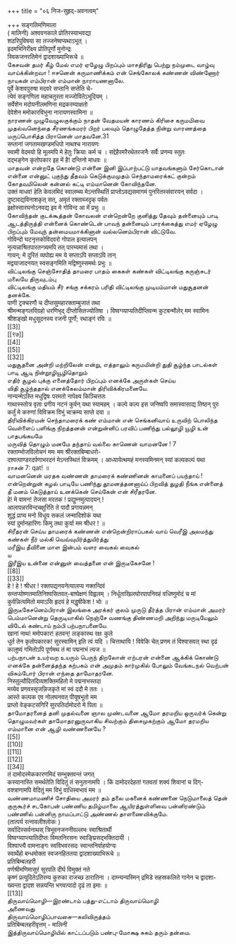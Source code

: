 +++
title = "०६ निज-सुहृद्-अवनत्वम्"

+++
सङ्गतिमणिमाला   
( मालिनी) अश्ववनकाले प्रोतिरस्याभवद्या   
शठरिपुविषया सा तज्जनेष्वप्यथाऽभूत् ।   
इदमभिनिरीक्ष्य प्रोतिपूर्णो मुनोन्द्रः   
स्विकजनरतिमेनं द्वादशाख्याभिरूचे ॥   
கேசவன் தமர் கீழ் மேல் எமர் ஏழேழு பிறப்பும் மாசதிரிது பெற்று நம்முடை வாழ்வு வாய்க்கின்றவா ! ஈசனென் கருமாணிக்கம் என் செங்கோலக் கண்ணன் விண்ணோர் நாயகன் எம்பிரான் எம்மான் நாராயணனாலே.   
पूर्वे केशवपुरुषा मदवरे सप्तानि सप्तेति चे-   
त्येवं सङ्गणिता महाचतुरता मज्जोवितेऽभूदियम् ।   
सर्वेशेन मदोयनीलमणिना मद्रकरम्याक्षतो   
देवेशेन ममोकारविभुना नारायणस्वामिना ॥   
நாரணன் முழுவேழுலகுக்கும் நாதன் வேதமயன் காரணம் கிரிசை கருமமிவை முதல்வனெந்தை சீரணங்கமரர் பிறர் பலவும் தொழுதேத்த நின்று வாரணத்தை மருப்பொசித்த பிரானென் மாதவனே.31   
सप्तानां जगतामखण्डमधिपो नाथश्च नारायणः   
स्वामी वेदमयो हि मूलमपि मे हेतुः क्रियाः कर्म च । सद्देहैरमरैरथेतरजनैः सर्वैः प्रणम्य स्तुतः   
दद्भङ्गेन कृतोपकार इह में है! दन्तिनो माधवः ॥   
மாதவன் என்றதே கொண்டு என்னை இனி இப்பாற்பட்டு யாதவங்களும் சேர்கொடான் என்னை என்னுட் புகுந்து தீதவம் கெடுக்குமமுதம் செந்தாமரைக்கட் குன்றம் கோதவமிலென் கன்னல் கட்டி எம்மானென் கோவிந்தனே.   
उक्तं माधव! हेति केवलमिदं स्वालम्ब्य मेऽन्तस्थितिं प्राप्तोऽवद्यसमागमं पुनरितस्संवारयन् सर्वदा । दुष्टावद्यविनाशकृत् सत्, अमृतं रक्ताब्जदृक् पर्वतः   
इक्षोस्सारघनोऽनवद्य इव मे गोविन्द आ में प्रभुः ॥   
கோவிந்தன் குடக்கூத்தன் கோவலன் என்றென்றே குனித்து தேவும் தன்னையும் பாடி ஆடத்திருத்தி என்னைக் கொண்டென் பாவந் தன்னையும் பாரக்கைத்து எமர் ஏழேழு பிறப்பும் மேவுந் தன்மையமாக்கினான் வல்லனெம்பிரான் விட்டுவே.   
गोविन्दो घटनृत्तकोविदवरो गोपाल इत्यालपन्   
नृत्यन्नाश्रितपारतन्त्र्यमपि तत् पारम्यमासं तथा ।   
गायन्; मे दुरितं व्यपोह्य मम ये सप्ताऽपि सप्ताऽपि तान्   
मद्वयाजादनयत् स्वसङ्गमिति मद्विष्णुस्समर्थः प्रभुः ॥   
விட்டிலங்கு செஞ்சோதித் தாமரை பாதம் கைகள் கண்கள் விட்டிலங்கு கருஞ்சுடர் மலையே திருவுடம்பு   
விட்டிலங்கு மதியம் சீர் சங்கு சக்கரம் பரிதி விட்டிலங்கு முடியம்மான் மதுசூதனன் தனக்கே.   
पाणी ट्रक्चरणौ च दीप्तसुमहारक्ताम्बुजातं तथा   
श्रीमन्मङ्गलविग्रहो धरणिभृद् दीप्तोसितज्योतिषा । विष्वग्व्याप्यतिदीप्तिवन्म कुटबन्मौलेर् मम स्वामिनः   
श्रीशङ्खो मधुसूदनस्य रजनी पूर्णो; रथाङ्गं रविः ॥   
[[3]]  
[[९७]]  
[[4]]  
[[5]]  
[[32]]  
மதுசூதனை அன்றி மற்றிலேன் என்று, எத்தாலும் கருமமின்றி துதி சூழ்ந்த பாடல்கள் பாடி ஆடி நின்றூழியூழிதொறும்   
எதிர் சூழல் புக்கு எனைத்தோர் பிறப்பும் எனக்கே அருள்கள் செய்ய   
விதி சூழ்ந்ததால் எனக்கேலம்மான் திரிவிக்கிரமனையே.   
नान्यन्मेऽस्ति मधुद्विषः परमतो नापेक्ष्य किञ्चित्ततः   
गाथास्स्तोत्र वृताः प्रगीय नटनं कुर्वन् यथा स्यामहम् । कल्पे कल्प इस जनिष्वपि समास्वासाद्य तिष्ठन् पुरः   
कर्तुं मे करुणां विविक्रम विभुं चाक्रम्य साप्ते दया ॥   
திரிவிக்கிரமன் செந்தாமரைக் கண் எம்மான் என் செங்கனிவாய் உருவிற் பொலிந்த வெள்ளைப் பளிங்கு நிறத்தனன் என்றுன்னிப் பரவிப் பணிந்து பல்லூழி யூழி உன் பாதபங்கயமே   
மருவித் தொழும் மனமே தந்தாய் வல்லை காணென் வாமனனே ! 7   
रक्ताम्भोजविलोचनं ममः मम श्रीरक्तबिम्बाधरो-   
दश्वत्पाण्डरदर्पणाभरदनं मेऽन्तस्थितं विक्रमम् । आध्यायेत्थमहं मनस्यमिनमन् स्यां कल्पकल्पं यथा   
ராசன் 7: qat! ॥   
வாமனனென் மரதக வண்ணன் தாமரைக் கண்ணினன் காமனைப் பயந்தாய் ! என்றென்றுன் கழல் பாடியே பணிந்து தூமனத்தனனாய்ப் பிறவித் துழதி நீங்க என்னைத்   
தீ மனம் கெடுத்தாய் உனக்கென் செய்கேன் என் சிரீதரனே.   
हे! मे वामन! तेजसा मरतक ! प्रद्युम्नमुत्पादयन् !   
आलापन्नरविन्दचक्षुरिति ते पादौ प्रगायन्नमन्   
शुद्धं प्राप्य मनो विधूय सकलं जन्मादिशोकं यथा   
स्यां दुर्मानहारिणः किमु तथा कुर्या मम श्रीधर ! ॥   
சிரீதரன் செய்ய தாமரைக் கண்ணன் என்றென்றிராப்பகல் வாய் வெரீஇ அலமந்து கண்கள் நீர் மல்கி வெவ்வுயிர்த்துயிர்த்து   
மரீஇய தீவினை மாள இன்பம் வளர வைகல் வைகல்   
ய   
இரீஇய உன்னை என்னுள் வைத்தனை என் இருடீகேசனே !   
[[8]]  
[[33]]  
हे ! हे ! श्रीधर ! रक्तपद्यनयनेत्यालप्य नक्तन्दिवं   
सन्तप्योष्णतमातिनिश्वसितवत्-बाष्पेक्षणं विह्वलम् । निर्धूताखिलघोरपापनिवहं वधिष्णुमोदं च मां   
कुर्वन्नित्यमितो ममाऽसि हृदयं हे मद्धृषीकेश ! भोः ॥   
இருடீகேசனெம்பிரான் இலங்கை அரக்கர் குலம் முருடு தீர்த்த பிரான் எம்மான் அமரர் பெம்மானென்று தெருடியாகில் நெஞ்சே வணங்கு திண்ணமறி அறிந்து மருடியேலும் விடேல் கண்டாய் நம்பி பற்பநாபனையே.   
खानां नाथ! ममोपकार! हतवन्! लङ्कास्थ रक्षः कुले   
धूर्त तेन कृतोपकारक! सुरस्वामिन् इति त्वं यदि । चित्ताथायि ! विवेकि चेत् प्रणम तं विश्वासवत् स्था दृढं   
कालुष्यं गमितोऽपि पूर्णमथ तं मा पद्मनाभं त्यज ॥   
பற்பநாபன் உயர்வற உயரும் பெருந் திறலோன் எற்பரன் என்னை ஆக்கிக் கொண்டு எனக்கே தன்னைத்தந்த கற்பகம் என் அமுதம் கார்முகில் போலும் வேங்கடநல் வெற்பன் விசும்போர் பிரான் எந்தை தாமோதரனே.   
निस्तुल्यौदितदिव्यशक्तिमहितो मे पद्मनाभस्तदा   
मय्येव प्रणवस्सृजन्निजकृते मां स्वं ददौ मे ततः ।   
आस्ते कल्पक एव नोलघनवत् पीयूषभूतो मम   
प्राप्तो वेङ्कटसगिरिं सुरपतिर्दामोदरो मे पिता ॥   
தாமோதரனைத் தனி முதல்வனை ஞால முண்டவனை ஆமோ தரமறிய ஒருவர்க் கென்று தொழுமவர்கள் தாமோதரனுருவாகிய சிவற்கும் திசைமுகற்கும் ஆமோ தரமறிய எம்மானை என் ஆழி வண்ணனையே ?   
[[5]]  
[[10]]  
[[11]]  
[[12]]  
[[34]]  
तं दामोदरमेककारणमिदं सम्भुक्तवन्तं जगत्   
कस्यानास्ति समर्थतेति विदितुं तं सनुतानामपि । किं दामोदरदेहतां गतवतां शक्यं शिवानां च दिग्-   
वक्त्राणामपि वेदितुं मम विभुं वाधिस्वभावं मम ॥   
வண்ணமாமணிச் சோதியை அமரர் தம் தலை மகனைக் கண்ணனை நெடுமாலைத் தென் குருகூர்ச் சடகோபன் பண்ணிய தமிழ்மாலை ஆயிரத்துள்ளிவை பன்னிரண்டும் பண்ணில் பன்னிரு நாமப்பாட்டு அண்ணல் தாளணைவிக்குமே.   
(तात्पर्य रत्नावलीश्लोकः )   
सर्वादिस्सर्वनाथस् त्रिभूवनजननीवल्लभः स्वाश्रितार्थी   
विष्वग्व्याप्त्यातिदीप्तः विमतनिरसनः स्वाङ्घ्रिसद्भक्तिदायी ।   
विश्वाप्त्यै वामनाङ्गः स्वविभवरसदः स्वान्तनिर्वाहयोग्यः   
स्वार्थेहो बन्धमोक्ता स्वजनहिततया द्वादशाख्याभिरूचे ॥   
प्रतिबिम्बलहरी   
वर्णश्रीमणिमासुरं सुरपति दीर्घ विमुक्तं नते   
कृष्णं प्रत्युदितेऽतिरम्य कुरुका राजच्छ ठारातिना । दाम्न्यन्यस्मिन् द्रमिडे सहस्रकलिते गानेन च द्वादशा-   
ख्यन्ता द्वादश सन्नयन्ति भगवत्पादो दृढं ता इमाः ॥   
[[13]]  
திருவாய்மொழி—இரண்டாம் பத்து-எட்டாம் திருவாய்மொழி   
அணைவது   
திருவாய்மொழிப்பாவகை—கலிவிருத்தம்   
प्रतिबिम्बलहरीवृत्तम् - मालिनी   
இத்திருவாய்மொழியில் காட்டப்படும் பண்பு-மோக்ஷ சுகம் தரும் தன்மை.   